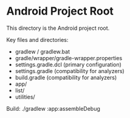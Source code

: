 # Android Project Root

This directory is the Android project root.

Key files and directories:
- gradlew / gradlew.bat
- gradle/wrapper/gradle-wrapper.properties
- settings.gradle.dcl (primary configuration)
- settings.gradle (compatibility for analyzers)
- build.gradle (compatibility for analyzers)
- app/
- list/
- utilities/

Build:
./gradlew :app:assembleDebug
